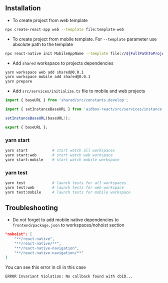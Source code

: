 ## Installation

-   To create project from web template

```sh
npx create-react-app web --template file:template-web
```

-   To create project from mobile template. For `--template` parameter use absolute path to the template

```sh
npx react-native init MobileAppName --template file://${FullPathToProjectDir}/template-mobile --directory mobile
```

-   Add `shared` workspace to projects dependencies

```sh
yarn workspace web add shared@0.0.1
yarn workspace mobile add shared@0.0.1
yarn prepare
```

-   Add `src/services/initialize.ts` file to mobile and web projects

```javascript
import { baseURL } from 'shared/src/constants.develop';

import { setInstanceBaseURL } from 'aidbox-react/src/services/instance';

setInstanceBaseURL(baseURL!);

export { baseURL };
```

### yarn start

```sh
yarn start           # start watch all workspaces
yarn start:web       # start watch web workspace
yarn start:mobile    # start watch mobile workspace
```

### yarn test

```sh
yarn test            # launch tests for all workspaces
yarn test:web        # launch tests for web workspace
yarn test:mobile     # launch tests for mobile workspace
```

## Troubleshooting

-   Do not forget to add mobile native dependencies to `frontend/package.json` to workspaces/nohoist section

```json
"nohoist": [
    "**/react-native",
    "**/react-native/**",
    "**/react-native-navigation",
    "**/react-native-navigation/**"
]
```

You can see this error in cli in this case

`ERROR Invariant Violation: No callback found with cbID...`
